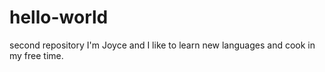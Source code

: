 # hello-world
second repository
I'm Joyce and I like to learn new languages and cook in my free time.
